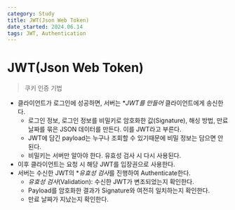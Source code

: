 ```yaml
---
category: Study
title: JWT(Json Web Token)
date_started: 2024.06.14
tags: JWT, Authentication
---
```


# JWT(Json Web Token)

> 쿠키 인증 기법

- 클라이언트가 로그인에 성공하면, 서버는 \*_JWT를 만들어_ 클라이언트에게 송신한다.
  - 로그인 정보, 로그인 정보를 비밀키로 암호화한 값(Signature), 해싱 방법, 만료 날짜를 묶은 JSON 데이터를 만든다. 이를 JWT라고 부른다.
  - JWT에 담긴 payload는 누구나 조회할 수 있기때문에 비밀 정보는 담으면 안된다.
  - 비밀키는 서버만 알아야 한다. 유효성 검사 시 다시 사용된다.
- 이후 클라이언트는 요청 시 해당 JWT를 입장권으로 사용한다.
- 서버는 수신한 JWT의 \**유효성 검사*를 진행하여 Authenticate한다.
  - _유효성 검사_(Validation): 수신한 JWT가 변조되었는지 확인한다.
  - Payload를 암호화한 결과가 Signature와 여전히 일치하는지 확인한다.
  - 만료 날짜가 지났는지 확인한다.
